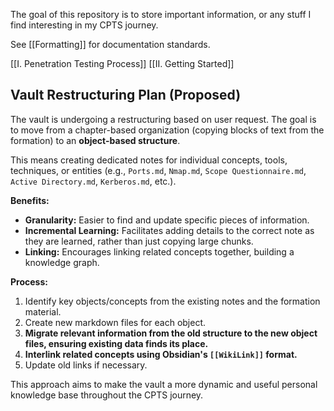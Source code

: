 The goal of this repository is to store important information, or any stuff I find interesting in my CPTS journey.

See [[Formatting]] for documentation standards.

[[I. Penetration Testing Process]]
[[II. Getting Started]]

## Vault Restructuring Plan (Proposed)

The vault is undergoing a restructuring based on user request. The goal is to move from a chapter-based organization (copying blocks of text from the formation) to an **object-based structure**.

This means creating dedicated notes for individual concepts, tools, techniques, or entities (e.g., `Ports.md`, `Nmap.md`, `Scope Questionnaire.md`, `Active Directory.md`, `Kerberos.md`, etc.).

**Benefits:**

*   **Granularity:** Easier to find and update specific pieces of information.
*   **Incremental Learning:** Facilitates adding details to the correct note as they are learned, rather than just copying large chunks.
*   **Linking:** Encourages linking related concepts together, building a knowledge graph.

**Process:**

1.  Identify key objects/concepts from the existing notes and the formation material.
2.  Create new markdown files for each object.
3.  **Migrate relevant information from the old structure to the new object files, ensuring existing data finds its place.**
4.  **Interlink related concepts using Obsidian's `[[WikiLink]]` format.**
5.  Update old links if necessary.

This approach aims to make the vault a more dynamic and useful personal knowledge base throughout the CPTS journey.